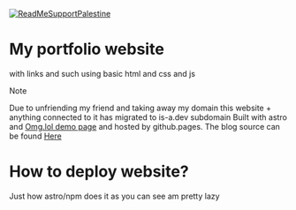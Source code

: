 [![ReadMeSupportPalestine](https://raw.githubusercontent.com/Safouene1/support-palestine-banner/master/banner-project.svg)](arab.org/click-to-help/palestine/)
# My portfolio website
 with links and such using basic html and css and js
> [!NOTE]  
> Due to unfriending my friend and taking away my domain this website + anything connected to it has migrated to is-a.dev subdomain 
Built with astro and [Omg.lol demo page](https://github.com/Totallynotmwa/omg.lol-live-demo) and hosted by github.pages.
The blog  source can be found [Here](https://github.com/Totallynotmwa/blog)
# How to deploy website?
Just how astro/npm does it 
as you can see am pretty lazy
